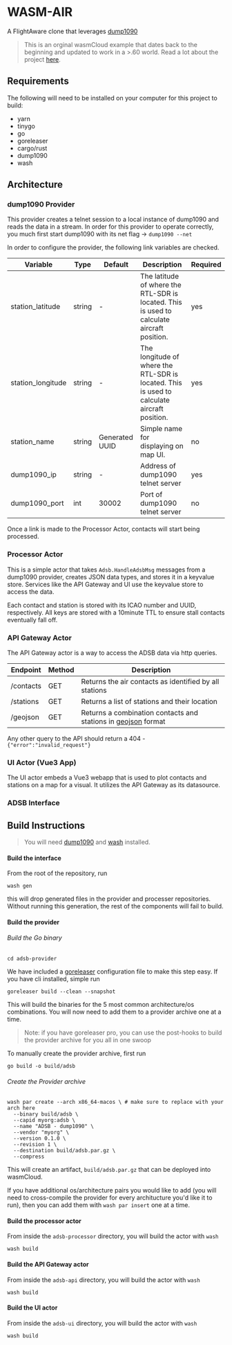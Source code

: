 # WASM-AIR
A FlightAware clone that leverages [dump1090](https://github.com/antirez/dump1090)

> This is an orginal wasmCloud example that dates back to the beginning and updated to work in a >.60 world. Read a lot about the project [here](https://github.com/wasmcloud/wasm-air).

## Requirements
The following will need to be installed on your computer for this project to build:
- yarn
- tinygo
- go 
- goreleaser
- cargo/rust 
- dump1090
- wash

## Architecture 

### dump1090 Provider 

This provider creates a telnet session to a local instance of dump1090 and reads the data in a stream.  In order for this provider to operate correctly, you much first start dump1090 with its net flag -> `dump1090 --net`

In order to configure the provider, the following link variables are checked.

| Variable          | Type   | Default        | Description                                                                                 | Required |
| --------          | ----   | -------        | -----------                                                                                 | -------- |
| station_latitude  | string | -              | The latitude of where the RTL-SDR is located. This is used to calculate aircraft position.  | yes      |
| station_longitude | string | -              | The longitude of where the RTL-SDR is located. This is used to calculate aircraft position. | yes      |
| station_name      | string | Generated UUID | Simple name for displaying on map UI.                                                       | no       |
| dump1090_ip       | string | -              | Address of dump1090 telnet server                                                           | yes      |
| dump1090_port     | int    | 30002          | Port of dump1090 telnet server                                                              | no       |

Once a link is made to the Processor Actor, contacts will start being processed.

### Processor Actor 

This is a simple actor that takes `Adsb.HandleAdsbMsg` messages from a dump1090 provider, creates JSON data types, and stores it in a keyvalue store.  Services like the API Gateway and UI use the keyvalue store to access the data.

Each contact and station is stored with its ICAO number and UUID, respectively.  All keys are stored with a 10minute TTL to ensure stall contacts eventually fall off.

### API Gateway Actor 

The API Gateway actor is a way to access the ADSB data via http queries.  

| Endpoint  | Method | Description                                                                                             |
| --------  | ------ | -----------                                                                                             |
| /contacts | GET    | Returns the air contacts as identified by all stations                                                  |
| /stations | GET    | Returns a list of stations and their location                                                           |
| /geojson  | GET    | Returns a combination contacts and stations in [geojson](https://www.rfc-editor.org/rfc/rfc7946) format |

Any other query to the API should return a 404 - `{"error":"invalid_request"}`

### UI Actor (Vue3 App)

The UI actor embeds a Vue3 webapp that is used to plot contacts and stations on a map for a visual.  It utilizes the API Gateway as its datasource.

### ADSB Interface

## Build Instructions 

> You will need [dump1090](https://github.com/MalcolmRobb/dump1090) and [wash](https://github.com/wasmcloud/wash) installed.  

#### Build the interface

From the root of the repository, run 

```
wash gen
```

this will drop generated files in the provider and processer repositories.  Without running this generation, the rest of the components will fail to build.

#### Build the provider 

###### Build the Go binary
```
cd adsb-provider
```

We have included a [goreleaser](https://goreleaser.com/) configuration file to make this step easy.  If you have cli installed, simple run 

```
goreleaser build --clean --snapshot
```

This will build the binaries for the 5 most common architecture/os combinations.  You will now need to add them to a provider archive one at a time.

> Note: if you have goreleaser pro, you can use the post-hooks to build the provider archive for you all in one swoop 

To manually create the provider archive, first run 

```
go build -o build/adsb
```
###### Create the Provider archive

```
wash par create --arch x86_64-macos \ # make sure to replace with your arch here
  --binary build/adsb \
  --capid myorg:adsb \
  --name "ADSB - dump1090" \
  --vendor "myorg" \
  --version 0.1.0 \
  --revision 1 \
  --destination build/adsb.par.gz \
  --compress
```

This will create an artifact, `build/adsb.par.gz` that can be deployed into wasmCloud.

If you have additional os/architecture pairs you would like to add (you will need to cross-compile the provider for every architucture you'd like it to run), 
then you can add them with `wash par insert` one at a time.

#### Build the processor actor

From inside the `adsb-processor` directory, you will build the actor with `wash`

```
wash build
```

#### Build the API Gateway actor

From inside the `adsb-api` directory, you will build the actor with `wash`

```
wash build
```

#### Build the UI actor

From inside the `adsb-ui` directory, you will build the actor with `wash`

```
wash build
```


